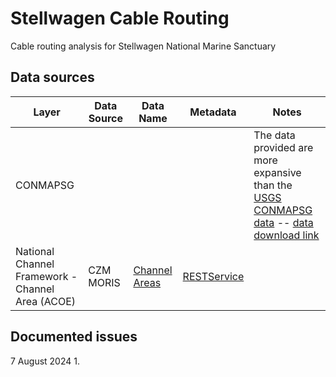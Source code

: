 # Stellwagen Cable Routing
Cable routing analysis for Stellwagen National Marine Sanctuary

## Data sources
| **Layer** | **Data Source** | **Data Name** | **Metadata**  | Notes |
|---------------|---------------|---------------|---------------|---------------|
| CONMAPSG | | | | The data provided are more expansive than the [USGS CONMAPSG data](https://pubs.usgs.gov/of/2005/1001/htmldocs/datacatalog.htm) -- [data download link](https://pubs.usgs.gov/of/2005/1001/data/conmapsg/conmapsg.zip) |
| National Channel Framework - Channel Area (ACOE) | CZM MORIS | [Channel Areas](https://czm-moris-mass-eoeea.hub.arcgis.com/datasets/Mass-EOEEA::national-channel-framework-channel-area-acoe) | [RESTService](https://services7.arcgis.com/n1YM8pTrFmm7L4hs/ArcGIS/rest/services/National_Channel_Framework/FeatureServer/1) | |

## Documented issues
7 August 2024
1. 
